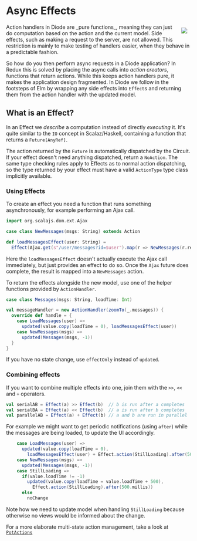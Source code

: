 # Async Effects

<img src="../images/architecture-effect.png" style="float: right; padding: 10px">
Action handlers in Diode are _pure functions_, meaning they can just do computation based on the action and the current
model. Side effects, such as making a request to the server, are not allowed. This restriction is mainly to make testing
of handlers easier, when they behave in a predictable fashion.

So how do you then perform async requests in a Diode application? In Redux this is solved by placing the async calls
into _action creators_, functions that return actions. While this keeps action handlers pure, it makes the application
design fragmented. In Diode we follow in the footsteps of Elm by wrapping any side effects into `Effect`s and returning
them from the action handler with the updated model.

## What is an Effect?

In an Effect we _describe_ a computation instead of directly _executing_ it. It's quite similar to the `IO` concept in
Scalaz/Haskell, containing a function that returns a `Future[AnyRef]`.

The action returned by the `Future` is automatically dispatched by the Circuit. If your effect doesn't need anything
dispatched, return a `NoAction`. The same type checking rules apply to Effects as to normal action dispatching, so the type returned by your effect must have
a valid `ActionType` type class implicitly available.

### Using Effects

To create an effect you need a function that runs something asynchronously, for example performing an Ajax call.
 
```scala
import org.scalajs.dom.ext.Ajax

case class NewMessages(msgs: String) extends Action

def loadMessagesEffect(user: String) = 
  Effect(Ajax.get(s"/user/messages?id=$user").map(r => NewMessages(r.responseText)))
```

Here the `loadMessagesEffect` doesn't actually execute the Ajax call immediately, but just provides an effect to do so.
Once the `Ajax` future does complete, the result is mapped into a `NewMessages` action.

To return the effects alongside the new model, use one of the helper functions provided by `ActionHandler`.

```scala
case class Messages(msgs: String, loadTime: Int)

val messageHandler = new ActionHandler(zoomTo(_.messages)) {
  override def handle = {
    case LoadMessages(user) =>
      updated(value.copy(loadTime = 0), loadMessagesEffect(user))
    case NewMessages(msgs) =>
      updated(Messages(msgs, -1))
  }
}
```

If you have no state change, use `effectOnly` instead of `updated`.
 
### Combining effects

If you want to combine multiple effects into one, join them with the `>>`, `<<` and `+` operators.

```scala
val serialAB = Effect(a) >> Effect(b)  // b is run after a completes
val serialBA = Effect(a) << Effect(b)  // a is run after b completes
val parallelAB = Effect(a) + Effect(b) // a and b are run in parallel
```

For example we might want to get periodic notifications (using `after`) while the messages are being loaded, to update
the UI accordingly.

```scala
    case LoadMessages(user) =>
      updated(value.copy(loadTime = 0), 
        loadMessagesEffect(user) + Effect.action(StillLoading).after(500.millis))
    case NewMessages(msgs) =>
      updated(Messages(msgs, -1))
    case StillLoading =>
      if(value.loadTime != -1)
        updated(value.copy(loadTime = value.loadTime + 500),  
          Effect.action(StillLoading).after(500.millis)) 
      else
        noChange
```

Note how we need to update model when handling `StillLoading` because otherwise no views would be informed about the
change.

For a more elaborate multi-state action management, take a look at [`PotActions`](../advanced/PotActions.md)
